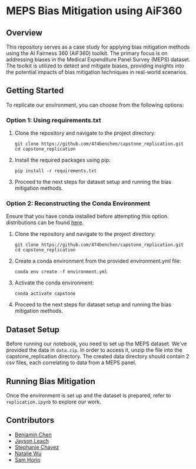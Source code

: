 # MEPS Bias Mitigation using AiF360

## Overview

This repository serves as a case study for applying bias mitigation methods using the AI Fairness 360 (AiF360) toolkit. The primary focus is on addressing biases in the Medical Expenditure Panel Survey (MEPS) dataset. The toolkit is utilized to detect and mitigate biases, providing insights into the potential impacts of bias mitigation techniques in real-world scenarios.

## Getting Started

To replicate our environment, you can choose from the following options:

### Option 1: Using requirements.txt

1. Clone the repository and navigate to the project directory:

    ```
    git clone https://github.com/474benchen/capstone_replication.git
    cd capstone_replication
    ```

2. Install the required packages using pip:

    ```
    pip install -r requirements.txt
    ```

4. Proceed to the next steps for dataset setup and running the bias mitigation methods.

### Option 2: Reconstructing the Conda Environment

Ensure that you have conda installed before attempting this option. distributions can be found [here](https://www.anaconda.com/download).

1. Clone the repository and navigate to the project directory:

    ```
    git clone https://github.com/474benchen/capstone_replication.git
    cd capstone_replication
    ```

3. Create a conda environment from the provided environment.yml file:

    ```
    conda env create -f environment.yml
    ```

4. Activate the conda environment:

    ```
    conda activate capstone
    ```

5. Proceed to the next steps for dataset setup and running the bias mitigation methods.

## Dataset Setup

Before running our notebook, you need to set up the MEPS dataset. We've provided the data in `data.zip`.
In order to access it, unzip the file into the capstone_replication directory. The created data directory
should contain 2 csv files, each correlating to data from a MEPS panel.

## Running Bias Mitigation

Once the environment is set up and the dataset is prepared, refer to `replication.ipynb` to explore our work.

## Contributors

- [Benjamin Chen](https://www.linkedin.com/in/474benjaminchen/)
- [Jayson Leach](https://www.linkedin.com/in/jayson-leach/)
- [Stephanie Chavez](https://www.linkedin.com/in/stephanie-chavez-000840223/)
- [Natalie Wu](https://www.linkedin.com/in/natalie-wu5/)
- [Sam Horio](https://www.linkedin.com/in/samantha-horio/)

